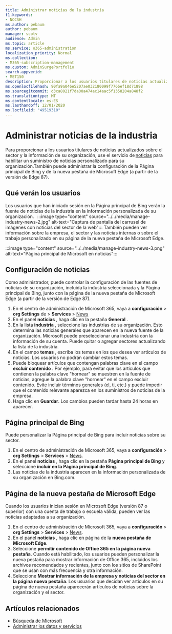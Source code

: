 ```yaml
---
title: Administrar noticias de la industria
f1.keywords:
- NOCSH
ms.author: pebaum
author: pebaum
manager: scotv
audience: Admin
ms.topic: article
ms.service: o365-administration
localization_priority: Normal
ms.collection:
- M365-subscription-management
ms.custom: AdminSurgePortfolio
search.appverid:
- MET150
description: Proporcionar a los usuarios titulares de noticias actualizados sobre el sector y la información de su organización, usar el servicio de noticias para habilitar un suministro de noticias personalizado para su organización.
ms.openlocfilehash: 90fa9a046e5207ae032180099f7766ef18d71898
ms.sourcegitcommit: d3ca8021f7da00a474ac14aac5f1358204a848f2
ms.translationtype: MT
ms.contentlocale: es-ES
ms.lasthandoff: 12/01/2020
ms.locfileid: "49519310"
---
```

# <a name="manage-industry-news"></a>Administrar noticias de la industria

Para proporcionar a los usuarios titulares de noticias actualizados sobre el sector y la información de su organización, use el servicio de [noticias](https://admin.microsoft.com/adminportal/home?#/Settings/Services/:/Settings/L1/BingNews) para habilitar un suministro de noticias personalizado para su organización.También puede administrar la configuración de la Página principal de Bing y de la nueva pestaña de Microsoft Edge (a partir de la versión de Edge 87).

## <a name="what-your-users-will-see"></a>Qué verán los usuarios
 
Los usuarios que han iniciado sesión en la Página principal de Bing verán la fuente de noticias de la industria en la información personalizada de su organización.   
 :::image type="content" source="../../media/manage-industry-news-2.jpg" alt-text="Captura de pantalla del carrusel de imágenes con noticias del sector de la web":::
También pueden ver información sobre la empresa, el sector y las noticias internas o sobre el trabajo personalizado en su página de la nueva pestaña de Microsoft Edge. 

:::image type="content" source="../../media/manage-industry-news-3.png" alt-text="Página principal de Microsoft en noticias":::

## <a name="news-settings"></a>Configuración de noticias

Como administrador, puede controlar la configuración de las fuentes de noticias de su organización, incluida la industria seleccionada y la Página principal de Bing, junto con la página de la nueva pestaña de Microsoft Edge (a partir de la versión de Edge 87).

1. En el centro de administración de Microsoft 365, vaya a **configuración**  >  **org Settings** de  >  **Services**  >  [News](https://admin.microsoft.com/adminportal/home?#/Settings/Services/:/Settings/L1/BingNews)
2. En el panel **noticias** , haga clic en la pestaña **General** .
3. En la lista **industria** , seleccione las industrias de su organización. Esto determina las noticias generales que aparecen en la nueva fuente de la organización. Microsoft puede preseleccionar una industria con la información de su cuenta. Puede quitar o agregar sectores actualizando la lista de la industria.
4. En el campo **temas** , escriba los temas en los que desea ver artículos de noticias. Los usuarios no podrán cambiar estos temas.
5. Puede bloquear artículos que contengan palabras clave en el campo **excluir contenido** .  Por ejemplo, para evitar que los artículos que contienen la palabra clave "hornear" se muestren en la fuente de noticias, agregue la palabra clave "hornear" en el campo excluir contenido. Evite incluir términos generales (el, ti, etc.) y puede impedir que el contenido relevante aparezca en los suministros de noticias de la empresa.
6. Haga clic en **Guardar**. Los cambios pueden tardar hasta 24 horas en aparecer.

## <a name="bing-homepage"></a>Página principal de Bing

Puede personalizar la Página principal de Bing para incluir noticias sobre su sector. 

1. En el centro de administración de Microsoft 365, vaya a **configuración**  >  **org Settings**  >  **Services**  >  [News](https://admin.microsoft.com/adminportal/home?#/Settings/Services/:/Settings/L1/BingNews). 
2. En el panel **noticias** , haga clic en la pestaña **Página principal de Bing** y seleccione **incluir en la Página principal de Bing**.
3. Las noticias de la industria aparecen en la información personalizada de su organización en Bing.com.

## <a name="microsoft-edge-new-tab-page"></a>Página de la nueva pestaña de Microsoft Edge 
Cuando los usuarios inician sesión en Microsoft Edge (versión 87 o superior) con una cuenta de trabajo o escuela válida, pueden ver las noticias adaptadas a su organización.

1. En el centro de administración de Microsoft 365, vaya a **configuración**  >  **org Settings**  >  **Services**  >  [News](https://admin.microsoft.com/adminportal/home?#/Settings/Services/:/Settings/L1/BingNews).
2. En el panel **noticias** , haga clic en página de la **nueva pestaña de Microsoft Edge**.
3. Seleccione **permitir contenido de Office 365 en la página nueva pestaña**. Cuando está habilitado, los usuarios pueden personalizar la nueva pestaña para mostrar información de Office 365, incluidos los archivos recomendados y recientes, junto con los sitios de SharePoint que se usan con más frecuencia y otra información.
4. Seleccione **Mostrar información de la empresa y noticias del sector en la página nueva pestaña**. Los usuarios que decidan ver artículos en su página de nueva pestaña aparecerán artículos de noticias sobre la organización y el sector.

## <a name="related-articles"></a>Artículos relacionados

- [Búsqueda de Microsoft](https://docs.microsoft.com/microsoftsearch/)
- [Administrar los datos y servicios](https://docs.microsoft.com/microsoft-365/admin/manage)
